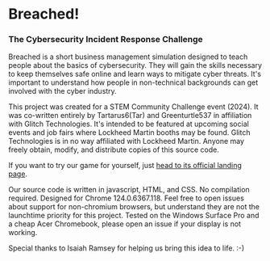 # Breached!
### The Cybersecurity Incident Response Challenge
Breached is a short business management simulation designed to teach people about the basics of cybersecurity. They will gain the skills necessary to keep themselves safe online and learn ways to mitigate cyber threats. It's important to understand how people in non-technical backgrounds can get involved with the cyber industry.

This project was created for a STEM Community Challenge event (2024). It was co-written entirely by Tartarus6(Tar) and Greenturtle537 in affiliation with Glitch Technologies. It's intended to be featured at upcoming social events and job fairs where Lockheed Martin booths may be found. Glitch Technologies is in no way affiliated with Lockheed Martin. Anyone may freely obtain, modify, and distribute copies of this source code. 

If you want to try our game for yourself, just [head to its official landing page](http://glitchtech.top/breached).

Our source code is written in javascript, HTML, and CSS. No compilation required. Designed for Chrome 124.0.6367.118. Feel free to open issues about support for non-chromium browsers, but understand they are not the launchtime priority for this project. Tested on the Windows Surface Pro and a cheap Acer Chromebook, please open an issue if your display is not working.

Special thanks to Isaiah Ramsey for helping us bring this idea to life. :-)